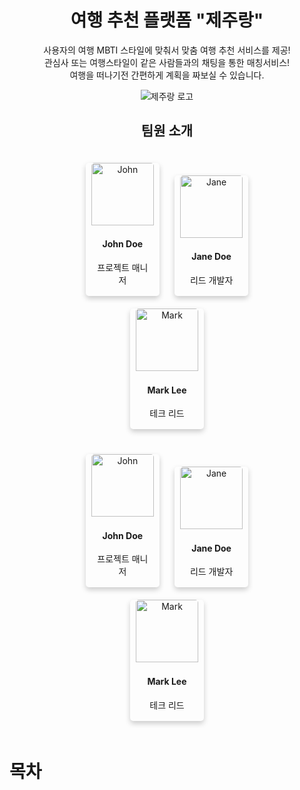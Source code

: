 <h1 align="center">여행 추천 플랫폼 "제주랑"</h1>
<p align="center">
  사용자의 여행 MBTI 스타일에 맞춰서 맞춤 여행 추천 서비스를 제공! <br/>
  관심사 또는 여행스타일이 같은 사람들과의 채팅을 통한 매칭서비스! <br/>
  여행을 떠나기전 간편하게 계획을 짜보실 수 있습니다.<br/>
</p>

<p align="center">
  <img src="https://github.com/ProjectTeam-Ultimatum/springboot/assets/159854114/abb2b31c-fb62-44f7-a01f-bc10126bb07a" alt="제주랑 로고">
</p>

<h2 align="center">팀원 소개</h2>

<div style="text-align:center;">
  <!-- 첫 번째 줄의 팀원 3명 -->
  <div style="display: inline-block; margin: 10px;">
    <div style="box-shadow: 0 4px 8px 0 rgba(0,0,0,0.2); transition: 0.3s; width: 30%; border-radius: 5px; display: inline-block; margin: 10px;">
      <img src="https://ultimatum-project.s3.ap-northeast-2.amazonaws.com/%ED%8C%80%EC%9B%904.png" alt="John" style="width:100px; height:100px; border-top-left-radius: 5px; border-top-right-radius: 5px;">
      <div style="padding: 2px 16px;">
        <h4><b>John Doe</b></h4>
        <p>프로젝트 매니저</p>
      </div>
    </div>
    <!-- 두 번째 팀원 -->
    <div style="box-shadow: 0 4px 8px 0 rgba(0,0,0,0.2); transition: 0.3s; width: 30%; border-radius: 5px; display: inline-block; margin: 10px;">
      <img src="https://ultimatum-project.s3.ap-northeast-2.amazonaws.com/%ED%8C%80%EC%9B%905.png" alt="Jane" style="width:100px; height:100px; border-top-left-radius: 5px; border-top-right-radius: 5px;">
      <div style="padding: 2px 16px;">
        <h4><b>Jane Doe</b></h4>
        <p>리드 개발자</p>
      </div>
    </div>
    <!-- 세 번째 팀원 -->
    <div style="box-shadow: 0 4px 8px 0 rgba(0,0,0,0.2); transition: 0.3s; width: 30%; border-radius: 5px; display: inline-block; margin: 10px;">
      <img src="https://ultimatum-project.s3.ap-northeast-2.amazonaws.com/%ED%8C%80%EC%9B%906.png" alt="Mark" style="width:100px; height:100px; border-top-left-radius: 5px; border-top-right-radius: 5px;">
      <div style="padding: 2px 16px;">
        <h4><b>Mark Lee</b></h4>
        <p>테크 리드</p>
      </div>
    </div>
  </div>
</div>

<div style="text-align:center;">
  <!-- 첫 번째 줄의 팀원 3명 -->
  <div style="display: inline-block; margin: 10px;">
    <div style="box-shadow: 0 4px 8px 0 rgba(0,0,0,0.2); transition: 0.3s; width: 30%; border-radius: 5px; display: inline-block; margin: 10px;">
      <img src="https://ultimatum-project.s3.ap-northeast-2.amazonaws.com/%ED%8C%80%EC%9B%904.png" alt="John" style="width:100px; height:100px; border-top-left-radius: 5px; border-top-right-radius: 5px;">
      <div style="padding: 2px 16px;">
        <h4><b>John Doe</b></h4>
        <p>프로젝트 매니저</p>
      </div>
    </div>
    <!-- 두 번째 팀원 -->
    <div style="box-shadow: 0 4px 8px 0 rgba(0,0,0,0.2); transition: 0.3s; width: 30%; border-radius: 5px; display: inline-block; margin: 10px;">
      <img src="https://ultimatum-project.s3.ap-northeast-2.amazonaws.com/%ED%8C%80%EC%9B%905.png" alt="Jane" style="width:100px; height:100px; border-top-left-radius: 5px; border-top-right-radius: 5px;">
      <div style="padding: 2px 16px;">
        <h4><b>Jane Doe</b></h4>
        <p>리드 개발자</p>
      </div>
    </div>
    <!-- 세 번째 팀원 -->
    <div style="box-shadow: 0 4px 8px 0 rgba(0,0,0,0.2); transition: 0.3s; width: 30%; border-radius: 5px; display: inline-block; margin: 10px;">
      <img src="https://ultimatum-project.s3.ap-northeast-2.amazonaws.com/%ED%8C%80%EC%9B%906.png" alt="Mark" style="width:100px; height:100px; border-top-left-radius: 5px; border-top-right-radius: 5px;">
      <div style="padding: 2px 16px;">
        <h4><b>Mark Lee</b></h4>
        <p>테크 리드</p>
      </div>
    </div>
  </div>
</div>

<h1>목차</h1>
